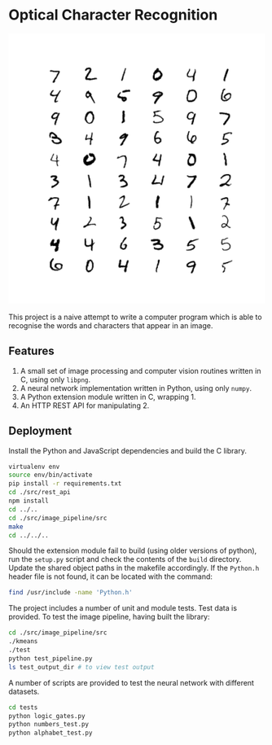 # Optical Character Recognition

![](./res/cover_image.png)

This project is a naive attempt to write a computer program which is
able to recognise the words and characters that appear in an image.

## Features

1. A small set of image processing and computer vision routines written
   in C, using only `libpng`.
2. A neural network implementation written in Python, using only
   `numpy`.
3. A Python extension module written in C, wrapping 1.
4. An HTTP REST API for manipulating 2.

## Deployment

Install the Python and JavaScript dependencies and build the C library.

```sh
virtualenv env
source env/bin/activate
pip install -r requirements.txt
cd ./src/rest_api
npm install
cd ../..
cd ./src/image_pipeline/src
make
cd ../../..
```

Should the extension module fail to build (using older versions of
python), run the `setup.py` script and check the contents of the `build`
directory. Update the shared object paths in the makefile accordingly.
If the `Python.h` header file is not found, it can be located with the
command:

```sh
find /usr/include -name 'Python.h'
```

The project includes a number of unit and module tests. Test data is
provided. To test the image pipeline, having built the library:

```sh
cd ./src/image_pipeline/src
./kmeans
./test
python test_pipeline.py
ls test_output_dir # to view test output
```

A number of scripts are provided to test the neural network with
different datasets.

```sh
cd tests
python logic_gates.py
python numbers_test.py
python alphabet_test.py
```
